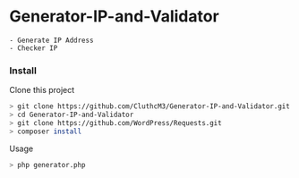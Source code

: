 # Generator-IP-and-Validator

```
- Generate IP Address
- Checker IP
```


### Install
Clone this project
```bash
> git clone https://github.com/CluthcM3/Generator-IP-and-Validator.git
> cd Generator-IP-and-Validator
> git clone https://github.com/WordPress/Requests.git
> composer install
```


Usage
```bash
> php generator.php
```
